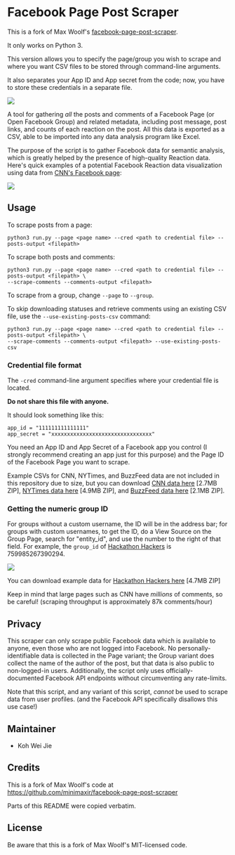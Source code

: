 # Facebook Page Post Scraper

This is a fork of Max Woolf's [facebook-page-post-scraper](https://github.com/minimaxir/facebook-page-post-scraper).

It only works on Python 3.

This version allows you to specify the page/group you wish to scrape and where you want CSV files to be stored through command-line arguments.

It also separates your App ID and App secret from the code; now, you have to store these credentials in a separate file.

![](/examples/fb_scraper_data.png)

A tool for gathering *all* the posts and comments of a Facebook Page (or Open Facebook Group) and related metadata, including post message, post links, and counts of each reaction on the post. All this data is exported as a CSV, able to be imported into any data analysis program like Excel.

The purpose of the script is to gather Facebook data for semantic analysis, which is greatly helped by the presence of high-quality Reaction data. Here's quick examples of a potential Facebook Reaction data visualization using data from [CNN's Facebook page](https://www.facebook.com/cnn/):

![](/examples/reaction-example-2.png)

## Usage

To scrape posts from a page:

`python3 run.py --page <page name> --cred <path to credential file> --posts-output <filepath>`

To scrape both posts and comments:

```
python3 run.py --page <page name> --cred <path to credential file> --posts-output <filepath> \
--scrape-comments --comments-output <filepath>
```

To scrape from a group, change `--page` to `--group`.

To skip downloading statuses and retrieve comments using an existing CSV file, use the `--use-existing-posts-csv` command:

```
python3 run.py --page <page name> --cred <path to credential file> --posts-output <filepath> \
--scrape-comments --comments-output <filepath> --use-existing-posts-csv
```


### Credential file format

The `-cred` command-line argument specifies where your credential file is located.

**Do not share this file with anyone.**

It should look something like this:

```
app_id = "111111111111111"
app_secret = "xxxxxxxxxxxxxxxxxxxxxxxxxxxxxxxx"
```

You need an App ID and App Secret of a Facebook app you control (I strongly recommend creating an app just for this purpose) and the Page ID of the Facebook Page you want to scrape.

Example CSVs for CNN, NYTimes, and BuzzFeed data are not included in this repository due to size, but you can download [CNN data here](https://dl.dropboxusercontent.com/u/2017402/cnn_facebook_statuses.csv.zip) [2.7MB ZIP], [NYTimes data here](https://dl.dropboxusercontent.com/u/2017402/nytimes_facebook_statuses.csv.zip) [4.9MB ZIP], and [BuzzFeed data here](https://dl.dropboxusercontent.com/u/2017402/buzzfeed_facebook_statuses.csv.zip) [2.1MB ZIP].

### Getting the numeric group ID

For groups without a custom username, the ID will be in the address bar; for groups with custom usernames, to get the ID, do a View Source on the Group Page, search for "entity_id", and use the number to the right of that field. For example, the `group_id` of [Hackathon Hackers](https://www.facebook.com/groups/hackathonhackers/) is 759985267390294.

![](/examples/entity.png)

You can download example data for [Hackathon Hackers here](https://dl.dropboxusercontent.com/u/2017402/759985267390294_facebook_statuses.csv.zip) [4.7MB ZIP]

Keep in mind that large pages such as CNN have *millions* of comments, so be careful! (scraping throughput is approximately 87k comments/hour)

## Privacy

This scraper can only scrape public Facebook data which is available to anyone, even those who are not logged into Facebook. No personally-identifiable data is collected in the Page variant; the Group variant does collect the name of the author of the post, but that data is also public to non-logged-in users. Additionally, the script only uses officially-documented Facebook API endpoints without circumventing any rate-limits.

Note that this script, and any variant of this script, *cannot* be used to scrape data from user profiles. (and the Facebook API specifically disallows this use case!)

## Maintainer

* Koh Wei Jie

## Credits

This is a fork of Max Woolf's code at https://github.com/minimaxir/facebook-page-post-scraper

Parts of this README were copied verbatim.

## License

Be aware that this is a fork of Max Woolf's MIT-licensed code.
